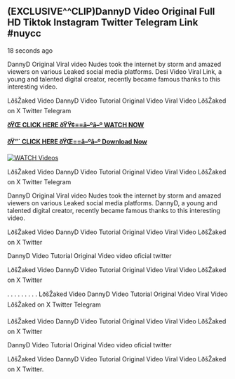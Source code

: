 ## (EXCLUSIVE^^CLIP)DannyD Video Original Full HD Tiktok Instagram Twitter Telegram Link #nuycc

18 seconds ago

DannyD Original Viral video Nudes took the internet by storm and amazed viewers on various Leaked social media platforms. Desi Video Viral Link, a young and talented digital creator, recently became famous thanks to this interesting video.

LðšŽaked Video DannyD Video Tutorial Original Video Viral Video LðšŽaked on X Twitter Telegram

**[ðŸŒ CLICK HERE ðŸŸ¢==â–ºâ–º WATCH NOW](https://clips-mediaa.blogspot.com/2025/02/video-viral-download.html)**

**[ðŸ”´ CLICK HERE ðŸŒ==â–ºâ–º Download Now](https://clips-mediaa.blogspot.com/2025/02/video-viral-download.html)**

[![WATCH Videos](https://i.imgur.com/dJHk4Zq.gif)](https://clips-mediaa.blogspot.com/2025/02/video-viral-download.html)

LðšŽaked Video DannyD Video Tutorial Original Video Viral Video LðšŽaked on X Twitter Telegram

DannyD Original Viral video Nudes took the internet by storm and amazed viewers on various Leaked social media platforms. DannyD, a young and talented digital creator, recently became famous thanks to this interesting video.

LðšŽaked Video DannyD Video Tutorial Original Video Viral Video LðšŽaked on X Twitter

DannyD Video Tutorial Original Video video oficial twitter

LðšŽaked Video DannyD Video Tutorial Original Video Viral Video LðšŽaked on X Twitter

. . . . . . . . . LðšŽaked Video DannyD Video Tutorial Original Video Viral Video LðšŽaked on X Twitter Telegram

LðšŽaked Video DannyD Video Tutorial Original Video Viral Video LðšŽaked on X Twitter

DannyD Video Tutorial Original Video video oficial twitter

LðšŽaked Video DannyD Video Tutorial Original Video Viral Video LðšŽaked on X Twitter.